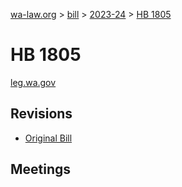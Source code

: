 [wa-law.org](/) > [bill](/bill/) > [2023-24](/bill/2023-24/) > [HB 1805](/bill/2023-24/hb/1805/)

# HB 1805
[leg.wa.gov](https://app.leg.wa.gov/billsummary?BillNumber=1805&Year=2023&Initiative=false)

## Revisions
* [Original Bill](1/)

## Meetings